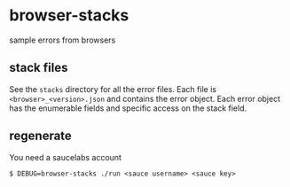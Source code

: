 # browser-stacks

sample errors from browsers

## stack files

See the `stacks` directory for all the error files. Each file is `<browser>_<version>.json` and contains the error object. Each error object has the enumerable fields and specific access on the stack field.

## regenerate

You need a saucelabs account

```shell
$ DEBUG=browser-stacks ./run <sauce username> <sauce key>
```
